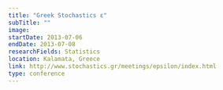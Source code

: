 ```yaml
---
title: "Greek Stochastics ε"
subTitle: ""
image:
startDate: 2013-07-06
endDate: 2013-07-08
researchFields: Statistics
location: Kalamata, Greece
link: http://www.stochastics.gr/meetings/epsilon/index.html
type: conference
---
```


